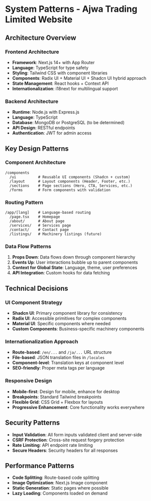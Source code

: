 # System Patterns - Ajwa Trading Limited Website

## Architecture Overview

### Frontend Architecture
- **Framework**: Next.js 14+ with App Router
- **Language**: TypeScript for type safety
- **Styling**: Tailwind CSS with component libraries
- **Components**: Radix UI + Material UI + Shadcn UI hybrid approach
- **State Management**: React hooks + Context API
- **Internationalization**: i18next for multilingual support

### Backend Architecture
- **Runtime**: Node.js with Express.js
- **Language**: TypeScript
- **Database**: MongoDB or PostgreSQL (to be determined)
- **API Design**: RESTful endpoints
- **Authentication**: JWT for admin access

## Key Design Patterns

### Component Architecture
```
/components
  /ui          # Reusable UI components (Shadcn + custom)
  /layout      # Layout components (Header, Footer, etc.)
  /sections    # Page sections (Hero, CTA, Services, etc.)
  /forms       # Form components with validation
```

### Routing Pattern
```
/app/[lang]    # Language-based routing
  /page.tsx    # Homepage
  /about/      # About page
  /services/   # Services page
  /contact/    # Contact page
  /listings/   # Machinery listings (future)
```

### Data Flow Patterns
1. **Props Down**: Data flows down through component hierarchy
2. **Events Up**: User interactions bubble up to parent components
3. **Context for Global State**: Language, theme, user preferences
4. **API Integration**: Custom hooks for data fetching

## Technical Decisions

### UI Component Strategy
- **Shadcn UI**: Primary component library for consistency
- **Radix UI**: Accessible primitives for complex components
- **Material UI**: Specific components where needed
- **Custom Components**: Business-specific machinery components

### Internationalization Approach
- **Route-based**: `/en/...` and `/ja/...` URL structure
- **File-based**: JSON translation files in `/locales`
- **Component-level**: Translation keys at component level
- **SEO-friendly**: Proper meta tags per language

### Responsive Design
- **Mobile-first**: Design for mobile, enhance for desktop
- **Breakpoints**: Standard Tailwind breakpoints
- **Flexible Grid**: CSS Grid + Flexbox for layouts
- **Progressive Enhancement**: Core functionality works everywhere

## Security Patterns
- **Input Validation**: All form inputs validated client and server-side
- **CSRF Protection**: Cross-site request forgery protection
- **Rate Limiting**: API endpoint rate limiting
- **Secure Headers**: Security headers for all responses

## Performance Patterns
- **Code Splitting**: Route-based code splitting
- **Image Optimization**: Next.js Image component
- **Static Generation**: Static pages where possible
- **Lazy Loading**: Components loaded on demand 